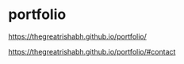 # portfolio

https://thegreatrishabh.github.io/portfolio/

https://thegreatrishabh.github.io/portfolio/#contact

